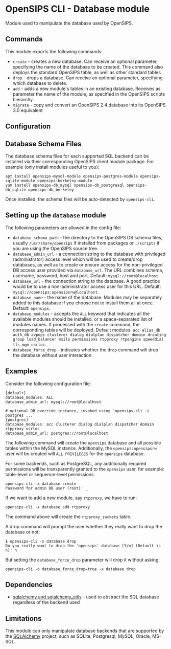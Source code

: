 # OpenSIPS CLI - Database module

Module used to manipulate the database used by OpenSIPS.

## Commands

This module exports the following commands:
* `create` - creates a new database. Can receive an optional parameter,
specifying the name of the database to be created. This command also deploys
the standard OpenSIPS table, as well as other standard tables
* `drop` - drops a database. Can receive an optional parameter, specifying
which database to delete.
* `add` - adds a new module's tables in an existing database. Receives as
parameter the name of the module, as specified in the OpenSIPS scripts
hierarchy.
* `migrate` - copy and convert an OpenSIPS 2.4 database into its OpenSIPS
3.0 equivalent

## Configuration

## Database Schema Files

The database schema files for each supported SQL backend can be installed via
their corresponding OpenSIPS client module package.  For example (only install modules useful to you):

```
apt install opensips-mysql-module opensips-postgres-module opensips-sqlite-module opensips-berkeley-module
yum install opensips-db_mysql opensips-db_postgresql opensips-db_sqlite opensips-db_berkeley
```

Once installed, the schema files will be auto-detected by `opensips-cli`.

## Setting up the `database` module

The following parameters are allowed in the config file:

* `database_schema_path` - the directory to the OpenSIPS DB schema files,
usually `/usr/share/opensips` if installed from packages or `./scripts` if you
are using the OpenSIPS source tree.
* `database_admin_url` - a connection string to the database with privileged
(administrator) access level which will be used to create/drop databases, as
well as to create or ensure access for the non-privileged DB access user
provided via `database_url`.  The URL combines schema, username, password, host
and port.  Default: `mysql://root@localhost`.
* `database_url` - the connection string to the database.  A good practice
would be to use a non-administrator access user for this URL.  Default:
`mysql://opensips:opensipsrw@localhost`.
* `database_name` - the name of the database.  Modules may be separately added
to this database if you choose not to install them all at once.  Default:
`opensips`.
* `database_modules` - accepts the `ALL` keyword that indicates all the
available modules should be installed, or a space-separated list of modules
names.  If processed with the `create` command, the corresponding tables will
be deployed.  Default modules: `acc alias_db auth_db avpops clusterer dialog
dialplan dispatcher domain drouting group load_balancer msilo permissions
rtpproxy rtpengine speeddial tls_mgm usrloc`.
* `database_force_drop` - indicates whether the `drop` command will drop the
database without user interaction.

## Examples

Consider the following configuration file:

```
[default]
database_modules: ALL
database_admin_url: mysql://root@localhost

# optional DB override instance, invoked using `opensips-cli -i postgres ...`
[postgres]
database_modules: acc clusterer dialog dialplan dispatcher domain rtpproxy usrloc
database_admin_url: postgres://root@localhost
```

The following command will create the `opensips` database and all possible
tables within the MySQL instance.  Additionally, the `opensips:opensipsrw` user
will be created will `ALL PRIVILEGES` for the `opensips` database.

For some backends, such as PostgreSQL, any additionally required permissions
will be transparently granted to the `opensips` user, for example:
table-level or sequence-level permissions.

```
opensips-cli -x database create
Password for admin DB user (root): _
```

If we want to add a new module, say `rtpproxy`, we have to run:

```
opensips-cli -x database add rtpproxy
```
The command above will create the `rtpproxy_sockets` table.

A drop command will prompt the user whether they really want to drop the
database or not:

```
$ opensips-cli -x database drop
Do you really want to drop the 'opensips' database [Y/n] (Default is n): n
```

But setting the `database_force_drop` parameter will drop it without asking:
```
opensips-cli -o database_force_drop=true -x database drop
```

## Dependencies

* [sqlalchemy and sqlalchemy_utils](https://www.sqlalchemy.org/) - used to
abstract the SQL database regardless of the backend used

## Limitations

This module can only manipulate database backends that are supported by the
[SQLAlchemy](https://www.sqlalchemy.org/) project, such as  SQLite,
Postgresql, MySQL, Oracle, MS-SQL.

